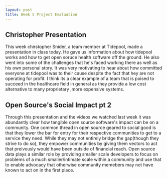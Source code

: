 ```yaml
---
layout: post
title: Week 5 Project Evaluation
---
```


<h2>Christopher Presentation</h2>

<p>This week chirstopher Snider, a team member at Tidepool, made a presentation in class today. He gave us information about how tidepool works and how to get open soruce health software off the ground. He also went into some of the challenges that he's faced working there as well as his own personal story. It was very motivating to hear about how committed everyone at tidepool was to their cause despite the fact that hey are not operating for profit. I think its a clear example of a team that is poised to succeed in the healthcare field in general as they provide a low cost alternative to many proprietary ,more expensive systems.</p>

<h2>Open Source's Social Impact pt 2</h2>

<p> Through this presentation and the videos we watched last week it was abundantly clear how tangible open source software's impact can be on a community. One common thread in open source geared to social good is that they lower the bar for entry for their respective communities to get to a service they need. While they may not entirely bridge the gap(though they strive to do so), they empower communities by giving them vectors to act that preivously would have been outside of financial reach. Open source data plays a similar role by providing smaller scale developers to focus on problems of a much smaller/intimate scale within a community and use that to enable advocacy that otherwise community memebers may not have known to act on in the first place. </p> 